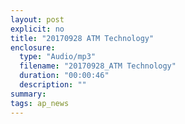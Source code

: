 ```yaml
---
layout: post
explicit: no
title: "20170928 ATM Technology"
enclosure:
  type: "Audio/mp3"
  filename: "20170928_ATM Technology"
  duration: "00:00:46"
  description: ""
summary:
tags: ap_news
---
```



